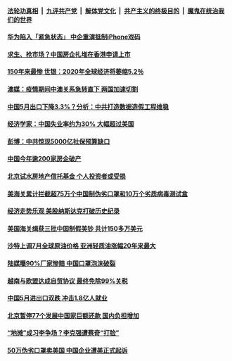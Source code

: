 

####  [法轮功真相](../../../../basic/blob/master/README.md?t=06100001) &nbsp;|&nbsp; [九评共产党](../../../../9ping.md/blob/master/README.md?t=06100001) &nbsp;|&nbsp; [解体党文化](../../../../jtdwh.md/blob/master/README.md?t=06100001)  &nbsp;|&nbsp; [共产主义的终极目的](../../../../gczydzjmd.md/blob/master/README.md?t=06100001) &nbsp;|&nbsp; [魔鬼在统治我们的世界](../../../../mgztzwmdsj.md/blob/master/README.md?t=06100001) 

#### [华为陷入「紧急状态」 中企重演抵制iPhone戏码](../pages/soh7/388360.md?t=06100001) 
#### [ 求生、抢市场？中国房企扎堆在香港申请上市](../pages/soh7/388279.md?t=06100001) 
#### [150年来最惨 世银：2020年全球经济将萎缩5.2％ ](../pages/soh7/388264.md?t=06100001) 
#### [澳媒：疫情期间中澳关系急转直下 两国加速切割](../pages/soh7/388249.md?t=06100001) 
#### [中国5月出口下降3.3%？分析：中共打造数据造假工程维稳](../pages/soh7/388111.md?t=06100001) 
#### [经济学家：中国失业率约为30% 大幅超过美国](../pages/soh7/388105.md?t=06100001) 
#### [彭博：中共惊现5000亿社保预算缺口](../pages/soh7/388117.md?t=06100001) 
#### [中国今年逾200家房企破产](../pages/soh7/388132.md?t=06100001) 
#### [北京试水房地产信托基金 个人投资者或受损](../pages/soh7/388126.md?t=06100001) 
#### [美海关累计拦截超75万个中国制伪劣口罩和10万个劣质病毒测试盒](../pages/soh7/388135.md?t=06100001) 
#### [经济走势乐观 美股纳斯达克打破历史纪录](../pages/soh7/388120.md?t=06100001) 
#### [美国海关缉获三批中囯制假美钞 共计150多万美元](../pages/soh7/388090.md?t=06100001) 
#### [沙特上调7月全球原油价格 亚洲轻质油涨幅20年来最大](../pages/soh7/387943.md?t=06100001) 
#### [ 陆媒曝90%厂家惨赔 中国口罩泡沫破裂](../pages/soh7/387901.md?t=06100001) 
#### [越南与欧盟达成自贸协议 最终免除99%关税](../pages/soh7/387889.md?t=06100001) 
#### [中国5月进出口双跌 冲击1.8亿人就业](../pages/soh7/387832.md?t=06100001) 
#### [北京暂停77个发展中国家巨额还款 国内负担增加](../pages/soh7/387844.md?t=06100001) 
#### [“地摊”成习李争场？李克强遭蔡奇“打脸”](../pages/soh7/387346.md?t=06100001) 
#### [50万伪劣口罩卖美国 中国企业遭美正式起诉](../pages/soh7/387223.md?t=06100001) 
